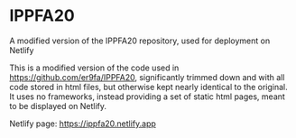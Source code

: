 # IPPFA20
A modified version of the IPPFA20 repository, used for deployment on Netlify

This is a modified version of the code used in https://github.com/er9fa/IPPFA20, significantly trimmed down and with all code stored in html files, but otherwise kept nearly identical to the original.
It uses no frameworks, instead providing a set of static html pages, meant to be displayed on Netlify.

Netlify page: https://ippfa20.netlify.app
